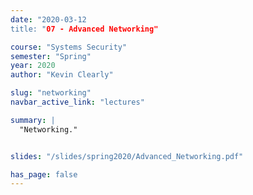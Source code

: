 ```yaml
---
date: "2020-03-12
title: "07 - Advanced Networking"

course: "Systems Security"
semester: "Spring"
year: 2020
author: "Kevin Clearly"

slug: "networking"
navbar_active_link: "lectures"

summary: |
  "Networking."


slides: "/slides/spring2020/Advanced_Networking.pdf"

has_page: false
---
```



